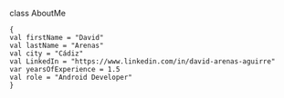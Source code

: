 
class AboutMe 
   
    {
    val firstName = "David" 
    val lastName = "Arenas" 
    val city = "Cádiz"
    val LinkedIn = "https://www.linkedin.com/in/david-arenas-aguirre"
    var yearsOfExperience = 1.5
    val role = "Android Developer"
    }
    
